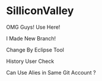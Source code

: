 # SilliconValley
OMG Guys! Use Here!

I Made New Branch! 

Change By Eclipse Tool

History User Check

Can Use Alies in Same Git Account ?